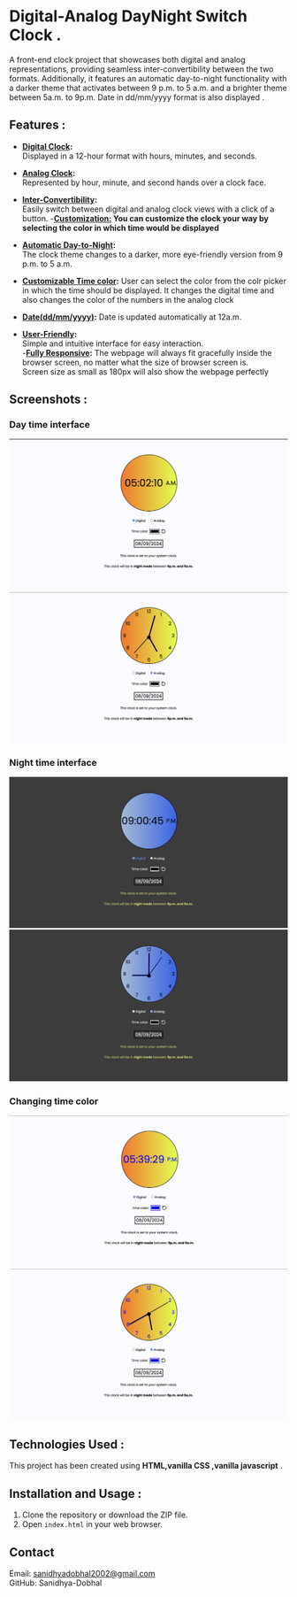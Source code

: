 # Digital-Analog DayNight Switch Clock .

A front-end clock project that showcases both digital and analog representations, providing seamless inter-convertibility between the two formats. Additionally, it features an automatic day-to-night functionality with a darker theme that activates between 9 p.m. to 5 a.m. and a brighter theme between 5a.m. to 9p.m. Date in dd/mm/yyyy format is also displayed .

## Features :

- <b><u>Digital Clock</u>:</b>
  <br>Displayed in a 12-hour format with hours, minutes, and seconds.
- <b><u>Analog Clock</u>:</b>
  <br>
  Represented by hour, minute, and second hands over a clock face.
- <b><u>Inter-Convertibility</u>:</b> <br> Easily switch between digital and analog clock views with a click of a button. -<b><u>Customization:</u> You can customize the clock your way by selecting the color in which time would be displayed</b>
- <b><u>Automatic Day-to-Night</u>:</b> <br>The clock theme changes to a darker, more eye-friendly version from 9 p.m. to 5 a.m.

- <b><u>Customizable Time color</u>:</b> User can select the color from the colr picker in which the time should be displayed. It changes the digital time and also changes the color of the numbers in the analog clock
- <b><u>Date(dd/mm/yyyy)</u>:</b>
  Date is updated automatically at 12a.m.
- <b><u>User-Friendly</u>:</b> <br>
  Simple and intuitive interface for easy interaction.
  <br>
-<b><u>Fully Responsive</u>:</b>
  The webpage will always fit gracefully inside the browser screen, no matter what the size of browser screen is.
  <br>
  Screen size as small as 180px will also show the webpage perfectly <br>

## Screenshots :

### Day time interface

<img src = "Screenshots/dayDigital.png">
<img src = "Screenshots/dayAnalog.png">

### Night time interface

<img src = "Screenshots/nightDigital.png">
<img src = "Screenshots/nightAnalog.png">

### Changing time color

<img src = Screenshots/timeColorDigital.png>
<img src = Screenshots/timeColorAnalog.png>

## Technologies Used :

This project has been created using <b>HTML,vanilla CSS ,vanilla javascript</b> .

## Installation and Usage :

1. Clone the repository or download the ZIP file.
2. Open `index.html` in your web browser.

## Contact

Email: sanidhyadobhal2002@gmail.com<br>
GitHub: Sanidhya-Dobhal
